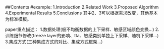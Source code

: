 ##Contents
#example:
1.Introduction
2.Related Work
3.Proposed Algorithm
4.Experimental Results
5.Conclusions
其中2、3可以根据需求改变，其他基本为标准模板。

paper重点描述：
1.数据处理(极不均衡数据的上下采样、敏感区域颜色变换...)
2.训练细节修改(freeze layer的影响、tta、敏感类别单独上下采样、随机下采样...)
3.集成方式(三种集成方式的对比、集成方式框架...)

